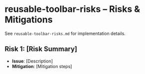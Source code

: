 # reusable-toolbar-risks – Risks & Mitigations

See `reusable-toolbar-risks.md` for implementation details.

## Risk 1: [Risk Summary]
- **Issue**: [Description]
- **Mitigation**: [Mitigation steps]